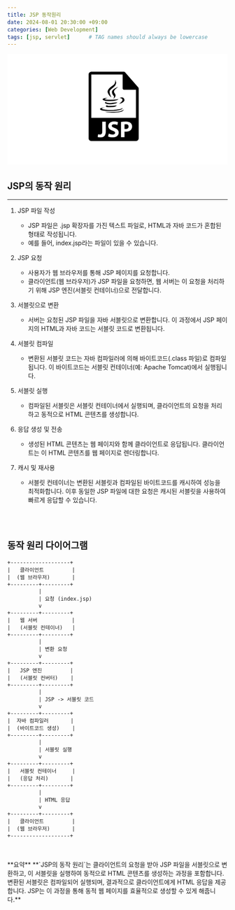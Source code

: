 ```yaml
---
title: JSP 동작원리
date: 2024-08-01 20:30:00 +09:00
categories: [Web Development]
tags: [jsp, servlet]      # TAG names should always be lowercase
---
```



![](/assets/img/JSP_img.png)


## JSP의 동작 원리
- - - 
1. JSP 파일 작성
    - JSP 파일은 .jsp 확장자를 가진 텍스트 파일로, HTML과 자바 코드가 혼합된 형태로 작성됩니다.  
    - 예를 들어, index.jsp라는 파일이 있을 수 있습니다.

2. JSP 요청
    - 사용자가 웹 브라우저를 통해 JSP 페이지를 요청합니다.
    - 클라이언트(웹 브라우저)가 JSP 파일을 요청하면, 웹 서버는 이 요청을 처리하기 위해 JSP 엔진(서블릿 컨테이너)으로 전달합니다.

3. 서블릿으로 변환
    - 서버는 요청된 JSP 파일을 자바 서블릿으로 변환합니다. 이 과정에서 JSP 페이지의 HTML과 자바 코드는 서블릿 코드로 변환됩니다.  

4. 서블릿 컴파일
     - 변환된 서블릿 코드는 자바 컴파일러에 의해 바이트코드(.class 파일)로 컴파일됩니다. 이 바이트코드는 서블릿 컨테이너(예: Apache Tomcat)에서 실행됩니다.

5. 서블릿 실행
   - 컴파일된 서블릿은 서블릿 컨테이너에서 실행되며, 클라이언트의 요청을 처리하고 동적으로 HTML 콘텐츠를 생성합니다.

6. 응답 생성 및 전송
    - 생성된 HTML 콘텐츠는 웹 페이지와 함께 클라이언트로 응답됩니다. 클라이언트는 이 HTML 콘텐츠를 웹 페이지로 렌더링합니다.

7. 캐시 및 재사용
    - 서블릿 컨테이너는 변환된 서블릿과 컴파일된 바이트코드를 캐시하여 성능을 최적화합니다. 이후 동일한 JSP 파일에 대한 요청은 캐시된 서블릿을 사용하여 빠르게 응답할 수 있습니다. 


<br>  
<br>  


## 동작 원리 다이어그램
```
+-------------------+
|   클라이언트         |
|  (웹 브라우저)       |
+---------+---------+
          |
          | 요청 (index.jsp)
          v
+---------+---------+
|   웹 서버           |
|   (서블릿 컨테이너)   |
+---------+---------+
          |
          | 변환 요청
          v
+---------+---------+
|   JSP 엔진         |
|   (서블릿 컨버터)    |
+---------+---------+
          |
          | JSP -> 서블릿 코드
          v
+---------+---------+
|  자바 컴파일러       |
|  (바이트코드 생성)    |
+---------+---------+
          |
          | 서블릿 실행
          v
+---------+---------+
|   서블릿 컨테이너     |
|   (응답 처리)       |
+---------+---------+
          |
          | HTML 응답
          v
+---------+---------+
|   클라이언트         |
|  (웹 브라우저)       |
+-------------------+
```

<br>  
<br>  
**요약**  
**`JSP의 동작 원리`는 클라이언트의 요청을 받아 JSP 파일을 서블릿으로 변환하고, 이 서블릿을 실행하여 동적으로 HTML 콘텐츠를 생성하는 과정을 포함합니다. 변환된 서블릿은 컴파일되어 실행되며, 결과적으로 클라이언트에게 HTML 응답을 제공합니다. JSP는 이 과정을 통해 동적 웹 페이지를 효율적으로 생성할 수 있게 해줍니다.**

